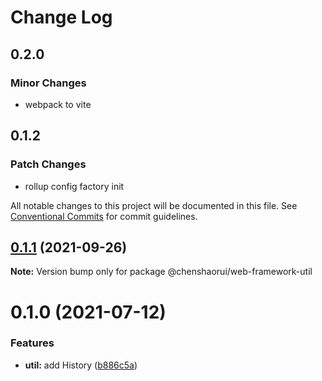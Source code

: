 # Change Log

## 0.2.0

### Minor Changes

- webpack to vite

## 0.1.2

### Patch Changes

- rollup config factory init

All notable changes to this project will be documented in this file.
See [Conventional Commits](https://conventionalcommits.org) for commit guidelines.

## [0.1.1](https://github.com/chenshaorui/web-framework/compare/@chenshaorui/web-framework-util@0.1.0...@chenshaorui/web-framework-util@0.1.1) (2021-09-26)

**Note:** Version bump only for package @chenshaorui/web-framework-util

# 0.1.0 (2021-07-12)

### Features

- **util:** add History ([b886c5a](https://github.com/chenshaorui/web-framework/commit/b886c5a2c9db94cf05455aafed785f13be8d8c0e))
